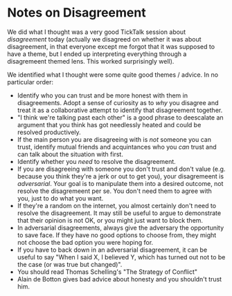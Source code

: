 # Notes on Disagreement

We did what I thought was a very good TickTalk session about *disagreement* today (actually we disagreed on whether it was about disagreement, in that everyone except me forgot that it was supposed to have a theme, but I ended up interpreting everything through a disagremeent themed lens. This worked surprisingly well).

We identified what I thought were some quite good themes / advice. In no particular order:

* Identify who you can trust and be more honest with them in disagreements. Adopt a sense of curiosity as to *why* you disagree and treat it as a collaborative attempt to identify that disagreement together.
* "I think we're talking past each other" is a good phrase to deescalate an argument that you think has got needlessly heated and could be resolved productively.
* If the main person you are disagreeing with is *not* someone you can trust, identify mutual friends and acquintances who you *can* trust and can talk about the situation with first.
* Identify whether you *need* to resolve the disagreement.
* If you are disagreeing with someone you don't trust and don't value (e.g. because you think they're a jerk or out to get you), your disagremeent is *adversarial*. Your goal is to manipulate them into a desired outcome, not resolve the disagremeent per se. You don't need them to agree with you, just to do what you want.
* If they're a random on the internet, you almost certainly don't need to resolve the disagreement. It may still be useful to argue to demonstrate that their opinion is not OK, or you might just want to block them.
* In adversarial disagreements, always give the adversary the opportunity to save face. If they have no good options to choose from, they might not choose the bad option you were hoping for.
* If you have to back down in an adversarial disagreement, it can be useful to say "When I said X, I believed Y, which has turned out not to be the case (or was true but changed)". 
* You should read Thomas Schelling's "The Strategy of Conflict"
* Alain de Botton gives bad advice about honesty and you shouldn't trust him.
